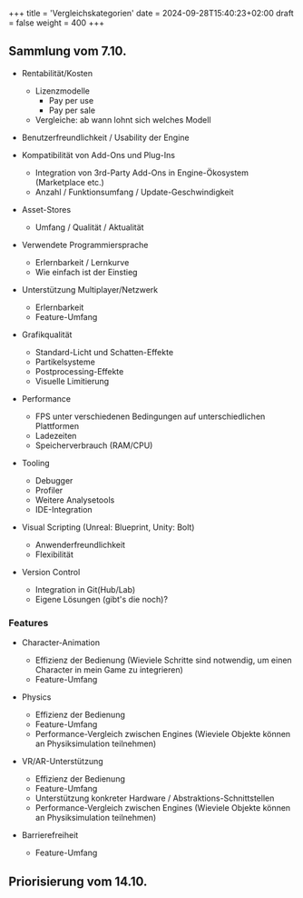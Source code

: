 +++
title = 'Vergleichskategorien'
date = 2024-09-28T15:40:23+02:00
draft = false
weight = 400
+++

## Sammlung vom 7.10.

- Rentabilität/Kosten
  - Lizenzmodelle
    - Pay per use
    - Pay per sale
  - Vergleiche: ab wann lohnt sich welches Modell

- Benutzerfreundlichkeit / Usability der Engine


- Kompatibilität von Add-Ons und Plug-Ins
  - Integration von 3rd-Party Add-Ons in Engine-Ökosystem (Marketplace etc.)
  - Anzahl / Funktionsumfang / Update-Geschwindigkeit 

- Asset-Stores
  - Umfang / Qualität / Aktualität

- Verwendete Programmiersprache 
  - Erlernbarkeit / Lernkurve
  - Wie einfach ist der Einstieg

- Unterstützung Multiplayer/Netzwerk
  - Erlernbarkeit
  - Feature-Umfang


- Grafikqualität
  - Standard-Licht und Schatten-Effekte 
  - Partikelsysteme
  - Postprocessing-Effekte
  - Visuelle Limitierung

- Performance 
  - FPS unter verschiedenen Bedingungen auf unterschiedlichen Plattformen
  - Ladezeiten
  - Speicherverbrauch (RAM/CPU)

- Tooling
  - Debugger
  - Profiler
  - Weitere Analysetools
  - IDE-Integration


- Visual Scripting (Unreal: Blueprint, Unity: Bolt)
  - Anwenderfreundlichkeit
  - Flexibilität

- Version Control 
  - Integration in Git(Hub/Lab)
  - Eigene Lösungen (gibt's die noch)?
   
### Features

- Character-Animation
  - Effizienz der Bedienung (Wieviele Schritte sind notwendig, um einen Character in mein Game zu integrieren)
  - Feature-Umfang


- Physics
  - Effizienz der Bedienung
  - Feature-Umfang
  - Performance-Vergleich zwischen Engines (Wieviele Objekte können an Physiksimulation teilnehmen)


- VR/AR-Unterstützung
  - Effizienz der Bedienung
  - Feature-Umfang
  - Unterstützung konkreter Hardware / Abstraktions-Schnittstellen
  - Performance-Vergleich zwischen Engines (Wieviele Objekte können an Physiksimulation teilnehmen)

- Barrierefreiheit
  - Feature-Umfang


## Priorisierung vom 14.10.


